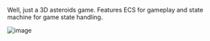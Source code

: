Well, just a 3D asteroids game.
Features ECS for gameplay and state machine for game state handling.

![image](https://github.com/R1nge/MorpehECS_3D_Asteroids/assets/59400159/79838f19-df32-4538-a7b3-40c69f03d86b)
